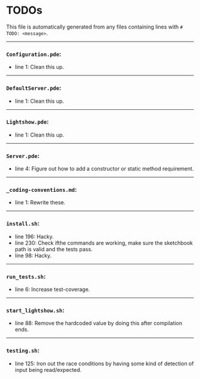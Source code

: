 # TODOs
This file is automatically generated from any files containing lines with `#  TODO: <message>`.

---
### `Configuration.pde`:
* line 1: Clean this up.
---
### `DefaultServer.pde`:
* line 1: Clean this up.
---
### `Lightshow.pde`:
* line 1: Clean this up.
---
### `Server.pde`:
* line 4: Figure out how to add a constructor or static method requirement.
---
### `_coding-conventions.md`:
* line 1: Rewrite these.
---
### `install.sh`:
* line 196: Hacky.
* line 230: Check ifthe commands are working, make sure the sketchbook path is valid and the tests pass.
* line 98: Hacky.
---
### `run_tests.sh`:
* line 6: Increase test-coverage.
---
### `start_lightshow.sh`:
* line 88: Remove the hardcoded value by doing this after compilation ends.
---
### `testing.sh`:
* line 125: Iron out the race conditions by having some kind of detection of input being read/expected.
